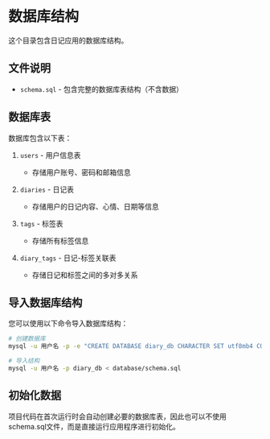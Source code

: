 # 数据库结构

这个目录包含日记应用的数据库结构。

## 文件说明

- `schema.sql` - 包含完整的数据库表结构（不含数据）

## 数据库表

数据库包含以下表：

1. `users` - 用户信息表
   - 存储用户账号、密码和邮箱信息

2. `diaries` - 日记表
   - 存储用户的日记内容、心情、日期等信息

3. `tags` - 标签表
   - 存储所有标签信息

4. `diary_tags` - 日记-标签关联表
   - 存储日记和标签之间的多对多关系

## 导入数据库结构

您可以使用以下命令导入数据库结构：

```bash
# 创建数据库
mysql -u 用户名 -p -e "CREATE DATABASE diary_db CHARACTER SET utf8mb4 COLLATE utf8mb4_unicode_ci;"

# 导入结构
mysql -u 用户名 -p diary_db < database/schema.sql
```

## 初始化数据

项目代码在首次运行时会自动创建必要的数据库表，因此也可以不使用schema.sql文件，而是直接运行应用程序进行初始化。 